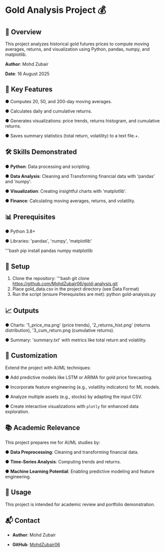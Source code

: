 # Gold Analysis Project 💰
## 📝 Overview
This project analyzes historical gold futures prices to compute moving averages, returns, and visualization using Python, pandas, numpy, and matplotlib.

**Author**: Mohd Zubair

**Date**: 16 August 2025

## 🎯 Key Features
● Computes 20, 50, and 200-day moving averages.

● Calculates daily and cumulative returns.

● Generates visualizations: price trends, returns histogram, and cumulative returns.

● Saves summary statistics (total return, volatility) to a text file.+.


## 🛠 Skills Demonstrated
● **Python**: Data processing and scripting.

● **Data Analysis**:  Cleaning and Transforming financial data with 'pandas' and 'numpy'.

● **Visualization**: Creating insightful charts with 'matplotlib'.

● **Finance**: Calculating moving averages, returns, and volatility.

## 📊 Prerequisites
● Python 3.8+

● Libraries: 'pandas', 'numpy', 'matplotlib'

'''bash
pip install pandas numpy matplotlib

## 🚀 Setup
1. Clone the repository:
   '''bash
   git clone https://github.com/MohdZubair06/gold-analysis.git
2. Place gold_data.csv in the project directory (see Data Format)
3. Run the script (ensure Prerequisites are met):
   python gold-analysis.py

## 📈 Outputs
● Charts: 
'1_price_ma.png' (price trends),
'2_returns_hist.png' (returns distribution),
'3_cum_return.png (cumulative returns).

● Summary: 
'summary.txt' with metrics like total return and volatility.

## 🔬 Customization
Extend the project with AI/ML techniques:

● Add predictive models like LSTM or ARIMA for gold price forecasting.

● Incorporate feature engineering (e.g., volatility indicators) for ML models.

● Analyze multiple assets (e.g., stocks) by adapting the input CSV.

● Create interactive visualizations with `plotly` for enhanced data exploration.

## 📚 Academic Relevance
This project prepares me for AI/ML studies by:

● **Data Preprocessing**: Cleaning and transforming financial data.

● **Time-Series Analysis**: Computing trends and returns.

● **Machine Learning Potential**: Enabling predictive modeling and feature engineering.

## 📜 Usage
This project is intended for academic review and portfolio demonstration.

## 📬 Contact
- **Author**: Mohd Zubair

- **GitHub**: [MohdZubair06](https://github.com/MohdZubair06)
